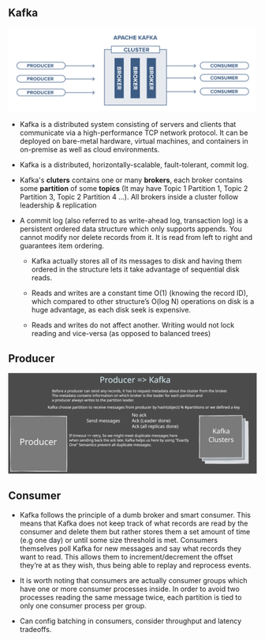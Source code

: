 ## Kafka

<img src="./overview.png">

- Kafka is a distributed system consisting of servers and clients that communicate via a high-performance TCP network protocol. It can be deployed on bare-metal hardware, virtual machines, and containers in on-premise as well as cloud environments.

- Kafka is a distributed, horizontally-scalable, fault-tolerant, commit log.

- Kafka's **cluters** contains one or many **brokers**, each broker contains some **partition** of some **topics** (It may have Topic 1 Partition 1, Topic 2 Partition 3, Topic 2 Partition 4 ...). All brokers inside a cluster follow leadership & replication

- A commit log (also referred to as write-ahead log, transaction log) is a persistent ordered data structure which only supports appends. You cannot modify nor delete records from it. It is read from left to right and guarantees item ordering.

	- Kafka actually stores all of its messages to disk and having them ordered in the structure lets it take advantage of sequential disk reads.

    - Reads and writes are a constant time O(1) (knowing the record ID), which compared to other structure’s O(log N) operations on disk is a huge advantage, as each disk seek is expensive.

	- Reads and writes do not affect another. Writing would not lock reading and vice-versa (as opposed to balanced trees)


## Producer
<img src="./Producer.svg">

## Consumer
- Kafka follows the principle of a dumb broker and smart consumer. This means that Kafka does not keep track of what records are read by the consumer and delete them but rather stores them a set amount of time (e.g one day) or until some size threshold is met. Consumers themselves poll Kafka for new messages and say what records they want to read. This allows them to increment/decrement the offset they’re at as they wish, thus being able to replay and reprocess events.

- It is worth noting that consumers are actually consumer groups which have one or more consumer processes inside. In order to avoid two processes reading the same message twice, each partition is tied to only one consumer process per group.

- Can config batching in consumers, consider throughput and latency tradeoffs.
